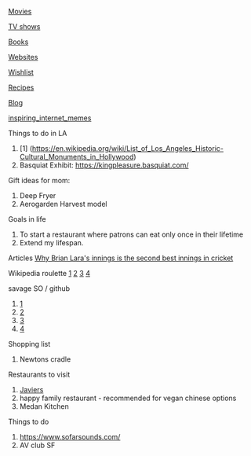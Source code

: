 [Movies](movies.md)
 
[TV shows](tv.md)

[Books](books.md)

[Websites](websites.md)

[Wishlist](wishlist.md)

[Recipes](recipes.md)

[Blog](blog.md)

[inspiring_internet_memes](text_memes.md)

Things to do in LA

1. [1] (https://en.wikipedia.org/wiki/List_of_Los_Angeles_Historic-Cultural_Monuments_in_Hollywood)
2. Basquiat Exhibit: https://kingpleasure.basquiat.com/ 

Gift ideas for mom:
1. Deep Fryer
2. Aerogarden Harvest model

Goals in life
1. To start a restaurant where patrons can eat only once in their lifetime
2. Extend my lifespan.

Articles 
[Why Brian Lara's innings is the second best innings in cricket](https://www.sportskeeda.com/cricket/why-brian-lara-s-153-not-out-against-australia-in-1999-is-the-greatest-test-innings-ever-played)

Wikipedia roulette
[1](https://en.wikipedia.org/wiki/Freedom_pineapples) [2](https://en.wikipedia.org/wiki/Jefferson_Davis) [3](https://en.wikipedia.org/wiki/Persi_Diaconis) [4](https://en.wikipedia.org/wiki/E._J._Perry)
 

savage SO / github
1. [1](https://datascience.stackexchange.com/questions/34382/can-cosine-similarity-be-applied-to-multidimensional-matrices)
2. [2](https://github.com/pytorch/pytorch/issues/30664#issuecomment-561369214)
3. [3](https://github.com/pytorch/pytorch/issues/8976#issuecomment-400923172)
4. [4](https://discussions.apple.com/thread/8450226)

Shopping list
1. Newtons cradle

Restaurants to visit 
1. [Javiers](https://www.javiers-cantina.com/newport-beach#menu=vegetarian-and-vegan)
2. happy family restaurant - recommended for vegan chinese options
3. Medan Kitchen

Things to do 
1. https://www.sofarsounds.com/
2. AV club SF

<!-- 6. The fox apologist to the tree and took its fruits about 8 or 10 times. the tree asks why you spologist  -->


<!-- 8. People ask me what my hobbies are: I take the time to catalog old photos from my family on facebook, spend ambl -->

<!-- 8. An old sailor was narrating a story to children. He told them the story of Howie and Hughs, two men who were best friends but whose friendship ceased.  -->

<!-- 7. An industrialist criticizing the government should not make the headlines: Naushad Forbes.  -->



<!-- Here is a table

Year | Award | Category
-----|-------|--------
2014 | Emmy  | Won Outstanding Lead Actor in a miniseries or a movie
2015 | BAFTA | Nominated for Best Leading Actor for Sherlock
2014 | Satellite | Won Best Actor miniseries or television film
-->

<!-- Things I want to smash under liquid nitrogen
1. Smashed potatoes
2. Brain tissue
3. a soda can -->
